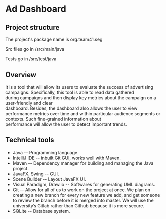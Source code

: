# Ad Dashboard

## Project structure
The project's package name is org.team41.seg

Src files go in /src/main/java

Tests go in /src/test/java

## Overview
It is a	tool that will allow its	users	to	evaluate	the	
success	of	advertising	campaigns.	Specifically,	this	tool is able	to	read	data	gathered	
during	campaigns	and	then	display	key	metrics	about	the	campaign	on	a	user-friendly	and	clear	
dashboard. Besides, the dashboard also	allows	the	user	to	view	performance	metrics	over	time	and	
          within	particular	audience	segments or	contexts.	Such	fine-grained	information	about	
          performance	will	allow	the	user	to	detect	important	trends.

## Technical tools
- Java -- Programming language.
- IntelliJ IDE -- inbuilt Git GUI, works well with Maven.
- Maven -- Dependency manager for building and managing the Java project.
- JavaFX, Swing -- GUI.
- Scene Builder -- Layout JavaFX UI.
- Visual Paradigm, Draw.io -- Softwares for generating UML diagrams.
- Git -- Allow for all of us to work on the project at once. We plan on creating a new branch for
every new feature we add, and get someone to review the branch before it is merged into master.
We will use the university’s Gitlab rather than Github because it is more secure.
- SQLite -- Database system.